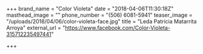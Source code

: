 +++
brand_name = "Color Violeta"
date = "2018-04-06T11:30:18Z"
masthead_image = ""
phone_number = "(506) 6081-5941"
teaser_image = "/uploads/2018/04/06/color-violeta-face.jpg"
title = "Leda Patricia Matarrita Arroya"
external_url = "https://www.facebook.com/Color-Violeta-315712235497441"

+++
